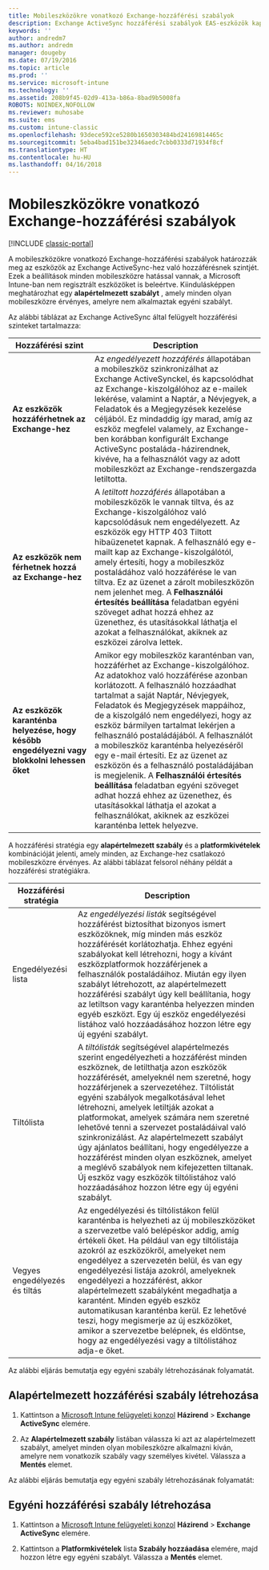 ```yaml
---
title: Mobileszközökre vonatkozó Exchange-hozzáférési szabályok
description: Exchange ActiveSync hozzáférési szabályok EAS-eszközök kapcsolódásának engedélyezéséhez vagy letiltásához
keywords: ''
author: andredm7
ms.author: andredm
manager: dougeby
ms.date: 07/19/2016
ms.topic: article
ms.prod: ''
ms.service: microsoft-intune
ms.technology: ''
ms.assetid: 208b9f45-02d9-413a-b86a-8bad9b5008fa
ROBOTS: NOINDEX,NOFOLLOW
ms.reviewer: muhosabe
ms.suite: ems
ms.custom: intune-classic
ms.openlocfilehash: 93dece592ce5280b1650303484bd24169814465c
ms.sourcegitcommit: 5eba4bad151be32346aedc7cbb0333d71934f8cf
ms.translationtype: HT
ms.contentlocale: hu-HU
ms.lasthandoff: 04/16/2018
---
```

# <a name="exchange-access-rules-for-mobile-devices"></a>Mobileszközökre vonatkozó Exchange-hozzáférési szabályok

[!INCLUDE [classic-portal](../includes/classic-portal.md)]

A mobileszközökre vonatkozó Exchange-hozzáférési szabályok határozzák meg az eszközök az Exchange ActiveSync-hez való hozzáférésnek szintjét. Ezek a beállítások minden mobileszközre hatással vannak, a Microsoft Intune-ban nem regisztrált eszközöket is beleértve. Kiindulásképpen meghatározhat egy **alapértelmezett szabályt** , amely minden olyan mobileszközre érvényes, amelyre nem alkalmaztak egyéni szabályt.

Az alábbi táblázat az Exchange ActiveSync által felügyelt hozzáférési szinteket tartalmazza:

|Hozzáférési szint|Description|
|----------------|---------------|
|**Az eszközök hozzáférhetnek az Exchange-hez**|Az *engedélyezett hozzáférés* állapotában a mobileszköz szinkronizálhat az Exchange ActiveSynckel, és kapcsolódhat az Exchange-kiszolgálóhoz az e-mailek lekérése, valamint a Naptár, a Névjegyek, a Feladatok és a Megjegyzések kezelése céljából. Ez mindaddig így marad, amíg az eszköz megfelel valamely, az Exchange-ben korábban konfigurált Exchange ActiveSync postaláda-házirendnek, kivéve, ha a felhasználót vagy az adott mobileszközt az Exchange-rendszergazda letiltotta.|
|**Az eszközök nem férhetnek hozzá az Exchange-hez**|A *letiltott hozzáférés* állapotában a mobileszközök le vannak tiltva, és az Exchange-kiszolgálóhoz való kapcsolódásuk nem engedélyezett. Az eszközök egy HTTP 403 Tiltott hibaüzenetet kapnak. A felhasználó egy e-mailt kap az Exchange-kiszolgálótól, amely értesíti, hogy a mobileszköz postaládához való hozzáférése le van tiltva. Ez az üzenet a zárolt mobileszközön nem jelenhet meg. A **Felhasználói értesítés beállítása** feladatban egyéni szöveget adhat hozzá ehhez az üzenethez, és utasításokkal láthatja el azokat a felhasználókat, akiknek az eszközei zárolva lettek. |
|**Az eszközök karanténba helyezése, hogy később engedélyezni vagy blokkolni lehessen őket**|Amikor egy mobileszköz karanténban van, hozzáférhet az Exchange-kiszolgálóhoz. Az adatokhoz való hozzáférése azonban korlátozott. A felhasználó hozzáadhat tartalmat a saját Naptár, Névjegyek, Feladatok és Megjegyzések mappáihoz, de a kiszolgáló nem engedélyezi, hogy az eszköz bármilyen tartalmat lekérjen a felhasználó postaládájából. A felhasználót a mobileszköz karanténba helyezéséről egy e-mail értesíti. Ez az üzenet az eszközön és a felhasználó postaládájában is megjelenik. A **Felhasználói értesítés beállítása** feladatban egyéni szöveget adhat hozzá ehhez az üzenethez, és utasításokkal láthatja el azokat a felhasználókat, akiknek az eszközei karanténba lettek helyezve.|

A hozzáférési stratégia egy **alapértelmezett szabály** és a **platformkivételek** kombinációját jelenti, amely minden, az Exchange-hez csatlakozó mobileszközre érvényes. Az alábbi táblázat felsorol néhány példát a hozzáférési stratégiákra.


|    Hozzáférési stratégia    |                                                                                                                                                                                                                                                                                       Description                                                                                                                                                                                                                                                                                        |
|-----------------------|------------------------------------------------------------------------------------------------------------------------------------------------------------------------------------------------------------------------------------------------------------------------------------------------------------------------------------------------------------------------------------------------------------------------------------------------------------------------------------------------------------------------------------------------------------------------------------------|
|      Engedélyezési lista       |                                                                                  Az <em>engedélyezési listák</em> segítségével hozzáférést biztosíthat bizonyos ismert eszközöknek, míg minden más eszköz hozzáférését korlátozhatja. Ehhez egyéni szabályokat kell létrehozni, hogy a kívánt eszközplatformok hozzáférjenek a felhasználók postaládáihoz. Miután egy ilyen szabályt létrehozott, az alapértelmezett hozzáférési szabályt úgy kell beállítania, hogy az letiltson vagy karanténba helyezzen minden egyéb eszközt. Egy új eszköz engedélyezési listához való hozzáadásához hozzon létre egy új egyéni szabályt.                                                                                  |
|      Tiltólista       |                              A <em>tiltólisták</em> segítségével alapértelmezés szerint engedélyezheti a hozzáférést minden eszköznek, de letilthatja azon eszközök hozzáférését, amelyeknél nem szeretné, hogy hozzáférjenek a szervezetéhez. Tiltólistát egyéni szabályok megalkotásával lehet létrehozni, amelyek letiltják azokat a platformokat, amelyek számára nem szeretné lehetővé tenni a szervezet postaládáival való szinkronizálást. Az alapértelmezett szabályt úgy ajánlatos beállítani, hogy engedélyezze a hozzáférést minden olyan eszköznek, amelyet a meglévő szabályok nem kifejezetten tiltanak. Új eszköz vagy eszközök tiltólistához való hozzáadásához hozzon létre egy új egyéni szabályt.                               |
| Vegyes engedélyezés és tiltás | Az engedélyezési és tiltólistákon felül karanténba is helyezheti az új mobileszközöket a szervezetbe való belépéskor addig, amíg értékeli őket. Ha például van egy tiltólistája azokról az eszközökről, amelyeket nem engedélyez a szervezetén belül, és van egy engedélyezési listája azokról, amelyeknek engedélyezi a hozzáférést, akkor alapértelmezett szabályként megadhatja a karantént. Minden egyéb eszköz automatikusan karanténba kerül. Ez lehetővé teszi, hogy megismerje az új eszközöket, amikor a szervezetbe belépnek, és eldöntse, hogy az engedélyezési vagy a tiltólistához adja-e őket. |

Az alábbi eljárás bemutatja egy egyéni szabály létrehozásának folyamatát.

## <a name="create-a-default-access-rule"></a>Alapértelmezett hozzáférési szabály létrehozása

1.  Kattintson a [Microsoft Intune felügyeleti konzol](https://manage.microsoft.com) **Házirend** &gt; **Exchange ActiveSync** elemére.

2.  Az **Alapértelmezett szabály** listában válassza ki azt az alapértelmezett szabályt, amelyet minden olyan mobileszközre alkalmazni kíván, amelyre nem vonatkozik szabály vagy személyes kivétel. Válassza a **Mentés** elemet.

Az alábbi eljárás bemutatja egy egyéni szabály létrehozásának folyamatát:

## <a name="create-a-custom-access-rule"></a>Egyéni hozzáférési szabály létrehozása

1. Kattintson a [Microsoft Intune felügyeleti konzol](https://manage.microsoft.com) **Házirend** &gt; **Exchange ActiveSync** elemére.

2.  Kattintson a **Platformkivételek** lista **Szabály hozzáadása** elemére, majd hozzon létre egy egyéni szabályt. Válassza a **Mentés** elemet.
